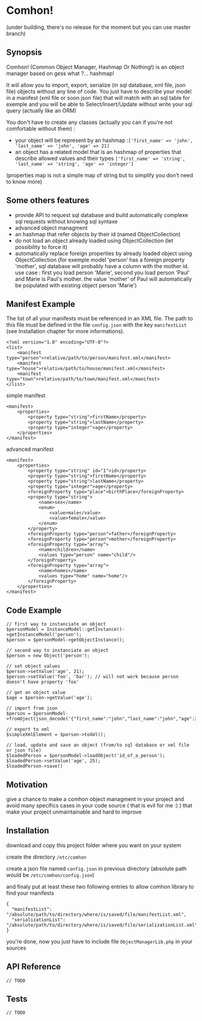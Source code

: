 # Comhon!
(under building, there's no release for the moment but you can use master branch)
## Synopsis

Comhon! (Common Object Manager, Hashmap Or Nothing!) is an object manager based on gess what ?... hashmap!

It will allow you to import, export, serialize (in sql database, xml file, json file) objects without any line of code.
You just have to describe your model in a manifest (xml file or soon json file) that will match with an sql table for exemple and you will be able to Select/Insert/Update without write your sql query (actually like an ORM)

You don't have to create any classes (actually you can if you're not comfortable without them) :
* your object will be represent by an hashmap :```['first_name' => 'john', 'last_name' => 'john', 'age' => 21]```
* an object has a related model that is an hashmap of properties that describe allowed values and their types `['first_name' => 'string', 'last_name' => 'string', 'age' => 'integer']`

(properties map is not a simple map of string but to simplify you don't need to know more)

## Some others features
* provide API to request sql database and build automatically complexe sql requests without knowing sql syntaxe
* advanced object managment
 * an hashmap that refer objects by their id (named ObjectCollection)
 * do not load an object already loaded using ObjectCollection (let possibility to force it)
 * automatically replace foreign properties by already loaded object using ObjectCollection (for exemple model 'person' has a foreign property 'mother', sql database will probably have a column with the mother id. use case : first you load person 'Marie', second you load person 'Paul' and Marie is Paul's mother. the value 'mother' of Paul will automatically be populated with existing object person 'Marie')

## Manifest Example

The list of all your manifests must be referenced in an XML file. The path to this file must be defined in the file `config.json` with the key `manifestList` (see Installation chapter for more informations).
```
<?xml version="1.0" encoding="UTF-8"?>
<list>
	<manifest type="person">relative/path/to/person/manifest.xml</manifest>
	<manifest type="house">relative/path/to/house/manifest.xml</manifest>
	<manifest type="town">relative/path/to/town/manifest.xml</manifest>
</list>
```

simple manifest
```
<manifest>
	<properties>
		<property type="string">firstName</property>
		<property type="string">lastName</property>
		<property type="integer">age</property>
	</properties>
</manifest>
```
advanced manifest
```
<manifest>
	<properties>
		<property type="string" id="1">id</property>
		<property type="string">firstName</property>
		<property type="string">lastName</property>
		<property type="integer">age</property>
		<foreignProperty type="place">birthPlace</foreignProperty>
		<property type="string">
			<name>sex</name>
			<enum>
				<value>male</value>
				<value>female</value>
			</enum>
		</property>
		<foreignProperty type="person">father</foreignProperty>
		<foreignProperty type="person">mother</foreignProperty>
		<foreignProperty type="array">
			<name>children</name>
			<values type="person" name="child"/>
		</foreignProperty>
		<foreignProperty type="array">
			<name>homes</name>
			<values type="home" name="home"/>
		</foreignProperty>
	</properties>
</manifest>
```

## Code Example

```
// first way to instanciate an object
$personModel = InstanceModel::getInstance()->getInstanceModel('person');
$person = $personModel->getObjectInstance();

// second way to instanciate an object
$person = new Object('person');

// set object values
$person->setValue('age', 21);
$person->setValue('foo', 'bar'); // will not work because person doesn't have property 'foo'

// get an object value
$age = $person->getValue('age');

// import from json
$person = $personModel->fromOject(json_decode('{"first_name":"john","last_name":"john","age":21}'));

// export to xml
$simpleXmlElement = $person->toXml();

// load, update and save an object (from/to sql database or xml file or json file)
$loadedPerson = $personModel->loadObject('id_of_a_person');
$loadedPerson->setValue('age', 25);
$loadedPerson->save()
```

## Motivation

give a chance to make a comhon object managment in your project and avoid many specifics cases in your code source ( that is evil for me :) ) that make your project unmaintainable and hard to improve

## Installation

download and copy this project folder where you want on your system

create the directory `/etc/comhon`

create a json file named `config.json` in previous directory (absolute path would be `/etc/comhon/config.json`)

and finaly put at least these two following entries to allow comhon library to find your manifests
```
{
  "manifestList": "/absolute/path/to/directory/where/is/saved/file/manifestList.xml",
  "serializationList": "/absolute/path/to/directory/where/is/saved/file/serializationList.xml"
}
```

you're done, now you just have to include file `ObjectManagerLib.php` in your sources

## API Reference

`// TODO`

## Tests

`// TODO`
